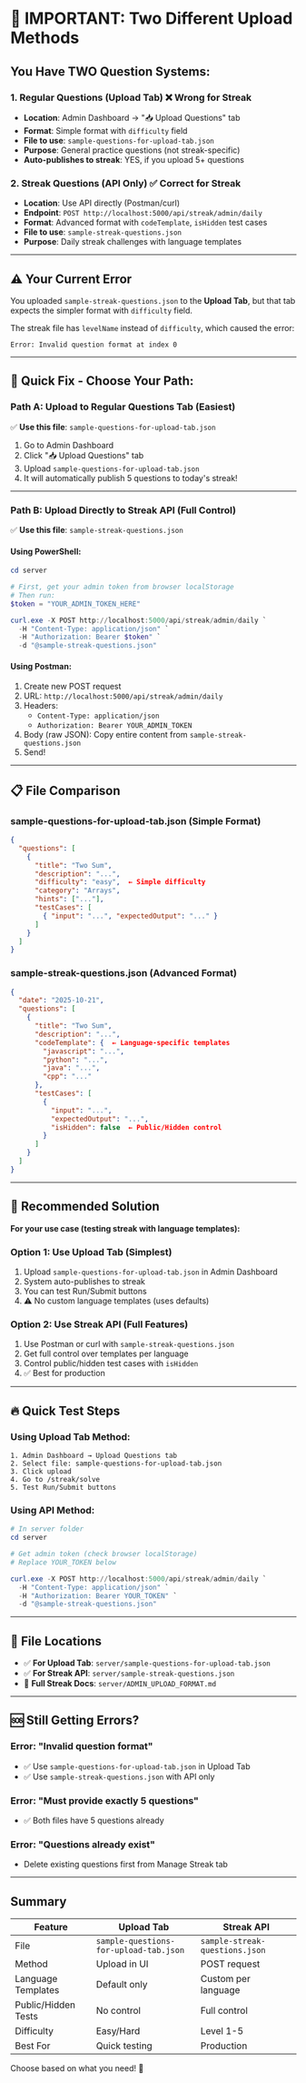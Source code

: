 # 🚨 IMPORTANT: Two Different Upload Methods

## You Have TWO Question Systems:

### 1. Regular Questions (Upload Tab) ❌ Wrong for Streak
- **Location**: Admin Dashboard → "📥 Upload Questions" tab
- **Format**: Simple format with `difficulty` field
- **File to use**: `sample-questions-for-upload-tab.json`
- **Purpose**: General practice questions (not streak-specific)
- **Auto-publishes to streak**: YES, if you upload 5+ questions

### 2. Streak Questions (API Only) ✅ Correct for Streak
- **Location**: Use API directly (Postman/curl)
- **Endpoint**: `POST http://localhost:5000/api/streak/admin/daily`
- **Format**: Advanced format with `codeTemplate`, `isHidden` test cases
- **File to use**: `sample-streak-questions.json`
- **Purpose**: Daily streak challenges with language templates

---

## ⚠️ Your Current Error

You uploaded `sample-streak-questions.json` to the **Upload Tab**, but that tab expects the simpler format with `difficulty` field.

The streak file has `levelName` instead of `difficulty`, which caused the error:
```
Error: Invalid question format at index 0
```

---

## 🎯 Quick Fix - Choose Your Path:

### Path A: Upload to Regular Questions Tab (Easiest)
✅ **Use this file**: `sample-questions-for-upload-tab.json`

1. Go to Admin Dashboard
2. Click "📥 Upload Questions" tab
3. Upload `sample-questions-for-upload-tab.json`
4. It will automatically publish 5 questions to today's streak!

---

### Path B: Upload Directly to Streak API (Full Control)
✅ **Use this file**: `sample-streak-questions.json`

#### Using PowerShell:
```powershell
cd server

# First, get your admin token from browser localStorage
# Then run:
$token = "YOUR_ADMIN_TOKEN_HERE"

curl.exe -X POST http://localhost:5000/api/streak/admin/daily `
  -H "Content-Type: application/json" `
  -H "Authorization: Bearer $token" `
  -d "@sample-streak-questions.json"
```

#### Using Postman:
1. Create new POST request
2. URL: `http://localhost:5000/api/streak/admin/daily`
3. Headers:
   - `Content-Type: application/json`
   - `Authorization: Bearer YOUR_ADMIN_TOKEN`
4. Body (raw JSON): Copy entire content from `sample-streak-questions.json`
5. Send!

---

## 📋 File Comparison

### sample-questions-for-upload-tab.json (Simple Format)
```json
{
  "questions": [
    {
      "title": "Two Sum",
      "description": "...",
      "difficulty": "easy",  ← Simple difficulty
      "category": "Arrays",
      "hints": ["..."],
      "testCases": [
        { "input": "...", "expectedOutput": "..." }
      ]
    }
  ]
}
```

### sample-streak-questions.json (Advanced Format)
```json
{
  "date": "2025-10-21",
  "questions": [
    {
      "title": "Two Sum",
      "description": "...",
      "codeTemplate": {  ← Language-specific templates
        "javascript": "...",
        "python": "...",
        "java": "...",
        "cpp": "..."
      },
      "testCases": [
        {
          "input": "...",
          "expectedOutput": "...",
          "isHidden": false  ← Public/Hidden control
        }
      ]
    }
  ]
}
```

---

## 🎯 Recommended Solution

**For your use case (testing streak with language templates):**

### Option 1: Use Upload Tab (Simplest)
1. Upload `sample-questions-for-upload-tab.json` in Admin Dashboard
2. System auto-publishes to streak
3. You can test Run/Submit buttons
4. ⚠️ No custom language templates (uses defaults)

### Option 2: Use Streak API (Full Features)
1. Use Postman or curl with `sample-streak-questions.json`
2. Get full control over templates per language
3. Control public/hidden test cases with `isHidden`
4. ✅ Best for production

---

## 🔥 Quick Test Steps

### Using Upload Tab Method:
```
1. Admin Dashboard → Upload Questions tab
2. Select file: sample-questions-for-upload-tab.json
3. Click upload
4. Go to /streak/solve
5. Test Run/Submit buttons
```

### Using API Method:
```powershell
# In server folder
cd server

# Get admin token (check browser localStorage)
# Replace YOUR_TOKEN below

curl.exe -X POST http://localhost:5000/api/streak/admin/daily `
  -H "Content-Type: application/json" `
  -H "Authorization: Bearer YOUR_TOKEN" `
  -d "@sample-streak-questions.json"
```

---

## 📁 File Locations

- ✅ **For Upload Tab**: `server/sample-questions-for-upload-tab.json`
- ✅ **For Streak API**: `server/sample-streak-questions.json`
- 📖 **Full Streak Docs**: `server/ADMIN_UPLOAD_FORMAT.md`

---

## 🆘 Still Getting Errors?

### Error: "Invalid question format"
- ✅ Use `sample-questions-for-upload-tab.json` in Upload Tab
- ✅ Use `sample-streak-questions.json` with API only

### Error: "Must provide exactly 5 questions"
- ✅ Both files have 5 questions already

### Error: "Questions already exist"
- Delete existing questions first from Manage Streak tab

---

## Summary

| Feature | Upload Tab | Streak API |
|---------|------------|------------|
| File | `sample-questions-for-upload-tab.json` | `sample-streak-questions.json` |
| Method | Upload in UI | POST request |
| Language Templates | Default only | Custom per language |
| Public/Hidden Tests | No control | Full control |
| Difficulty | Easy/Hard | Level 1-5 |
| Best For | Quick testing | Production |

Choose based on what you need! 🚀
